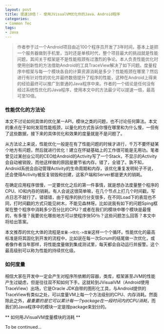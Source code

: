 ```yaml
---
layout: post
title: 提速10倍！- 使用JVisualVM优化你的Java、Android程序
categories:
- Common Tec
tags:
- Java
---
```


> 作者参于过一个Android项目由近100个程序员开发了3年时间，基本上是把一个服务器做到手机里，当时还是单核时代，整个项目最大的挑战就是性能问题，其间关于框架是不是性能瓶颈有过激烈的争论。本人负责性能优化时使用创新性的方法借助Android的工具TraceView解决了如下问题。度量程序中框架与每一个模块各自的计算资源消耗是多少？性能瓶颈在哪里？然后进行有针对性的优化并最终数倍提升了程序的性能，这种在Android上得来的经验最终可以推广到普通的Java程序中来。作者的一个结论是任何没有经过系统性优化的Java程序，使用本文中的方法最少可以提速一倍，最高可至10倍。

### 性能优化的方法论

本文不讨论如何具体的优化某一API，模块之类的问题，也不讨论任何算法。本文的重点在于如何发现性能瓶颈，以量化的方式告诉你慢在哪里和为什么慢，一但有了这些数据，接下来的具体优化和效果的度量就是不是问题了。

从方法论上来说，性能优化一般是在有了性能问题的时候才进行，千万不要怀疑某个地方有问题，然后就进行优化！建立在怀疑基础上的工作很可能是无用功。笔者曾见过某创业公司的CEO给Android的Activity写了一个Stack，不显示的Activity会自动被销毁，而他这样做的原因是要节省内存。错了，全错了。孰不知，Android系统会自动管理Activity的生命周期和内存，该优化重复发明轮子不说，还会使得Activity被反复销毁和创建，这客户端和Server都是更大的销耗。

在确定应用程序很慢，一定要优化之后的第一件事情，就是想办法度量整个程序的CPU、IO和内存的销耗。有人会说这很简单嘛，在几个节点上打几个时间戳，写点日志不就行了。错错错，由于程序的执行分支很多，在不同Load下的表现也不同，打时间戳的方式只能见树木，不能见森林呀。比如说我有如下的问题Sping框架在整个程序中消耗多少百分比的CPU？或者在我们的模块中哪个模块是最慢的，有多慢？我要优化哪些地方可以使程序快50％？这些问题怎么回答？本文中将给出答案。

本文推荐的优化大体的流程是`度量->优化->度量`这样一个个循环。性能优化的最高标准是将其固化到开发的流程中，比如说在每一次Scrum的结尾做一次优化，或者像作者当年那样，将性能度量做到集成测试里，每天都会自动运行并报警。这个最高级别可以称为性能的持续优化级。

### 如何度量

相信大家在开发中一定会产生对程序所依赖的容器，类库，框架甚至JVM的性能产生过疑虑，但是往往双不知如何下手。这就轮到JVisualVM（Android使用TraceView）出场，它是Oracle JDK自带的图形化工具，与Android提供的TraceView有类似之处，可以度量VM上每一个方法级别的CPU、内存消耗。然面除此之外，_最重要的是它可以累计每一个package在一段时间内的CPU消耗_，而我们的Java程序中的模块一定是按package来划分的。


** 如何用JVisualVM度量模块的消耗 **

To be continued...
